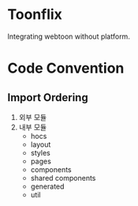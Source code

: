 # Toonflix
Integrating webtoon without platform.

# Code Convention
## Import Ordering
1. 외부 모듈
2. 내부 모듈
	- hocs
	- layout
	- styles
	- pages
	- components
	- shared components
	- generated
	- util
